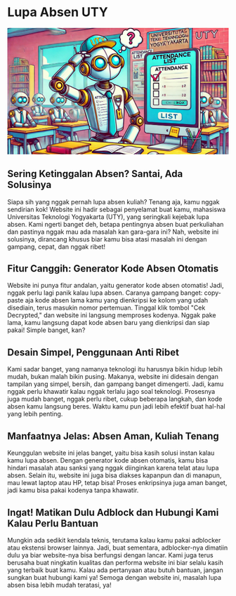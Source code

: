 # Lupa Absen UTY

![Lupa Absen UTY](staticfiles/img/lupa-absen-2.webp)

## Sering Ketinggalan Absen? Santai, Ada Solusinya

Siapa sih yang nggak pernah lupa absen kuliah? Tenang aja, kamu nggak sendirian kok! Website ini hadir sebagai penyelamat buat kamu, mahasiswa Universitas Teknologi Yogyakarta (UTY), yang seringkali kejebak lupa absen. Kami ngerti banget deh, betapa pentingnya absen buat perkuliahan dan pastinya nggak mau ada masalah kan gara-gara ini? Nah, website ini solusinya, dirancang khusus biar kamu bisa atasi masalah ini dengan gampang, cepat, dan nggak ribet!

## Fitur Canggih: Generator Kode Absen Otomatis

Website ini punya fitur andalan, yaitu generator kode absen otomatis! Jadi, nggak perlu lagi panik kalau lupa absen. Caranya gampang banget: copy-paste aja kode absen lama kamu yang dienkripsi ke kolom yang udah disediain, terus masukin nomor pertemuan. Tinggal klik tombol "Cek Decrypted," dan website ini langsung memproses kodenya. Nggak pake lama, kamu langsung dapat kode absen baru yang dienkripsi dan siap pakai! Simple banget, kan?

## Desain Simpel, Penggunaan Anti Ribet

Kami sadar banget, yang namanya teknologi itu harusnya bikin hidup lebih mudah, bukan malah bikin pusing. Makanya, website ini didesain dengan tampilan yang simpel, bersih, dan gampang banget dimengerti. Jadi, kamu nggak perlu khawatir kalau nggak terlalu jago soal teknologi. Prosesnya juga mudah banget, nggak perlu ribet, cukup beberapa langkah, dan kode absen kamu langsung beres. Waktu kamu pun jadi lebih efektif buat hal-hal yang lebih penting.

## Manfaatnya Jelas: Absen Aman, Kuliah Tenang

Keunggulan website ini jelas banget, yaitu bisa kasih solusi instan kalau kamu lupa absen. Dengan generator kode absen otomatis, kamu bisa hindari masalah atau sanksi yang nggak diinginkan karena telat atau lupa absen. Selain itu, website ini juga bisa diakses kapanpun dan di manapun, mau lewat laptop atau HP, tetap bisa! Proses enkripsinya juga aman banget, jadi kamu bisa pakai kodenya tanpa khawatir.

## Ingat! Matikan Dulu Adblock dan Hubungi Kami Kalau Perlu Bantuan

Mungkin ada sedikit kendala teknis, terutama kalau kamu pakai adblocker atau ekstensi browser lainnya. Jadi, buat sementara, adblocker-nya dimatiin dulu ya biar website-nya bisa berfungsi dengan lancar. Kami juga terus berusaha buat ningkatin kualitas dan performa website ini biar selalu kasih yang terbaik buat kamu. Kalau ada pertanyaan atau butuh bantuan, jangan sungkan buat hubungi kami ya! Semoga dengan website ini, masalah lupa absen bisa lebih mudah teratasi, ya!

